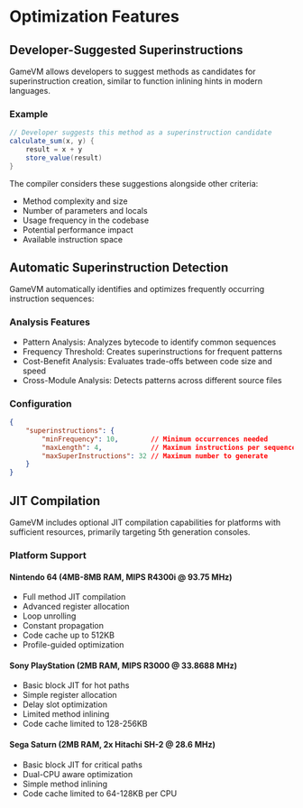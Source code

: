 # Optimization Features

## Developer-Suggested Superinstructions

GameVM allows developers to suggest methods as candidates for superinstruction creation, similar to function inlining hints in modern languages.

### Example
```csharp
// Developer suggests this method as a superinstruction candidate
calculate_sum(x, y) {
    result = x + y
    store_value(result)
}
```

The compiler considers these suggestions alongside other criteria:
- Method complexity and size
- Number of parameters and locals
- Usage frequency in the codebase
- Potential performance impact
- Available instruction space

## Automatic Superinstruction Detection

GameVM automatically identifies and optimizes frequently occurring instruction sequences:

### Analysis Features
- Pattern Analysis: Analyzes bytecode to identify common sequences
- Frequency Threshold: Creates superinstructions for frequent patterns
- Cost-Benefit Analysis: Evaluates trade-offs between code size and speed
- Cross-Module Analysis: Detects patterns across different source files

### Configuration
```json
{
    "superinstructions": {
        "minFrequency": 10,        // Minimum occurrences needed
        "maxLength": 4,            // Maximum instructions per sequence
        "maxSuperInstructions": 32 // Maximum number to generate
    }
}
```

## JIT Compilation

GameVM includes optional JIT compilation capabilities for platforms with sufficient resources, primarily targeting 5th generation consoles.

### Platform Support

#### Nintendo 64 (4MB-8MB RAM, MIPS R4300i @ 93.75 MHz)
- Full method JIT compilation
- Advanced register allocation
- Loop unrolling
- Constant propagation
- Code cache up to 512KB
- Profile-guided optimization

#### Sony PlayStation (2MB RAM, MIPS R3000 @ 33.8688 MHz)
- Basic block JIT for hot paths
- Simple register allocation
- Delay slot optimization
- Limited method inlining
- Code cache limited to 128-256KB

#### Sega Saturn (2MB RAM, 2x Hitachi SH-2 @ 28.6 MHz)
- Basic block JIT for critical paths
- Dual-CPU aware optimization
- Simple method inlining
- Code cache limited to 64-128KB per CPU
